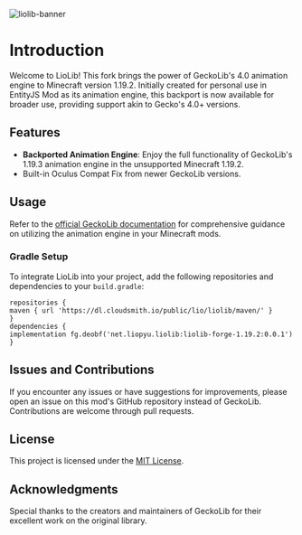 ![liolib-banner](https://i.ibb.co/dM3r3L1/liolib-banner.png)

# Introduction
Welcome to LioLib! This fork brings the power of GeckoLib's 4.0 animation engine to Minecraft version 1.19.2. Initially created for personal use in EntityJS Mod as its animation engine, this backport is now available for broader use, providing support akin to Gecko's 4.0+ versions.

## Features
- **Backported Animation Engine**: Enjoy the full functionality of GeckoLib's 1.19.3 animation engine in the unsupported Minecraft 1.19.2.
- Built-in Oculus Compat Fix from newer GeckoLib versions.

## Usage
Refer to the [official GeckoLib documentation](https://github.com/bernie-g/geckolib/wiki) for comprehensive guidance on utilizing the animation engine in your Minecraft mods.

### Gradle Setup
To integrate LioLib into your project, add the following repositories and dependencies to your `build.gradle`:
```
repositories {
maven { url 'https://dl.cloudsmith.io/public/lio/liolib/maven/' }
}
dependencies {
implementation fg.deobf('net.liopyu.liolib:liolib-forge-1.19.2:0.0.1')
}
```

## Issues and Contributions
If you encounter any issues or have suggestions for improvements, please open an issue on this mod's GitHub repository instead of GeckoLib. Contributions are welcome through pull requests.

## License
This project is licensed under the [MIT License](https://github.com/liopyu/liolib/blob/master/LICENSE).

## Acknowledgments
Special thanks to the creators and maintainers of GeckoLib for their excellent work on the original library.
